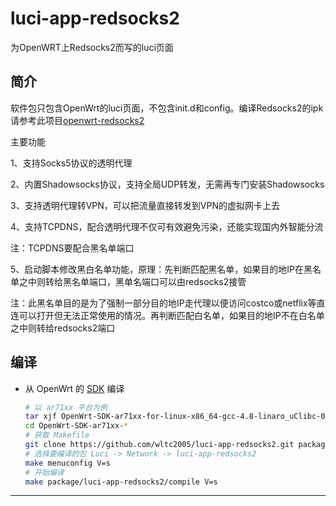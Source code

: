 luci-app-redsocks2
===
为OpenWRT上Redsocks2而写的luci页面

简介
---

软件包只包含OpenWrt的luci页面，不包含init.d和config。编译Redsocks2的ipk请参考此项目[openwrt-redsocks2][1]

主要功能

1、支持Socks5协议的透明代理

2、内置Shadowsocks协议，支持全局UDP转发，无需再专门安装Shadowsocks

3、支持透明代理转VPN，可以把流量直接转发到VPN的虚拟网卡上去

4、支持TCPDNS，配合透明代理不仅可有效避免污染，还能实现国内外智能分流

注：TCPDNS要配合黑名单端口

5、启动脚本修改黑白名单功能，原理：先判断匹配黑名单，如果目的地IP在黑名单之中则转给黑名单端口，黑单名端口可以由redsocks2接管

注：此黑名单目的是为了强制一部分目的地IP走代理以便访问costco或netflix等直连可以打开但无法正常使用的情况。再判断匹配白名单，如果目的地IP不在白名单之中则转给redsocks2端口

编译
---

 - 从 OpenWrt 的 [SDK][S] 编译  

   ```bash
   # 以 ar71xx 平台为例
   tar xjf OpenWrt-SDK-ar71xx-for-linux-x86_64-gcc-4.8-linaro_uClibc-0.9.33.2.tar.bz2
   cd OpenWrt-SDK-ar71xx-*
   # 获取 Makefile
   git clone https://github.com/wltc2005/luci-app-redsocks2.git package/luci-app-redsocks2
   # 选择要编译的包 Luci -> Network -> luci-app-redsocks2
   make menuconfig V=s
   # 开始编译
   make package/luci-app-redsocks2/compile V=s
   ```

----------

[1]: https://github.com/wltc2005/openwrt-redsocks2
[S]: http://wiki.openwrt.org/doc/howto/obtain.firmware.sdk